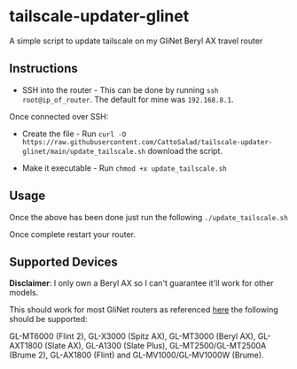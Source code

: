 # tailscale-updater-glinet

A simple script to update tailscale on my GliNet Beryl AX travel router

## Instructions

- SSH into the router - This can be done by running `ssh root@ip_of_router`. The default for mine was `192.168.8.1`.

Once connected over SSH:

- Create the file - Run `curl -O https://raw.githubusercontent.com/CattoSalad/tailscale-updater-glinet/main/update_tailscale.sh` download the script.

- Make it executable - Run `chmod +x update_tailscale.sh`

## Usage

Once the above has been done just run the following `./update_tailscale.sh`

Once complete restart your router.

## Supported Devices

**Disclaimer**: I only own a Beryl AX so I can't guarantee it'll work for other models.

This should work for most GliNet routers as referenced [here](https://docs.gl-inet.com/router/en/4/interface_guide/tailscale/) the following should be supported:

GL-MT6000 (Flint 2), GL-X3000 (Spitz AX), GL-MT3000 (Beryl AX), GL-AXT1800 (Slate AX), GL-A1300 (Slate Plus), GL-MT2500/GL-MT2500A (Brume 2), GL-AX1800 (Flint) and GL-MV1000/GL-MV1000W (Brume).
